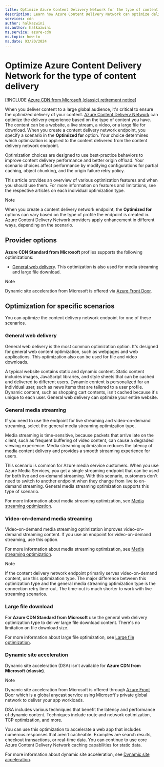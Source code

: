 ```yaml
---
title: Optimize Azure Content Delivery Network for the type of content delivery
description: Learn how Azure Content Delivery Network can optimize delivery based on type of content. Optimization best practices improve performance and origin offload.
services: cdn
author: halkazwini
ms.author: halkazwini
ms.service: azure-cdn
ms.topic: how-to
ms.date: 03/20/2024
---
```


# Optimize Azure Content Delivery Network for the type of content delivery

[!INCLUDE [Azure CDN from Microsoft (classic) retirement notice](../../includes/cdn-classic-retirement.md)]

When you deliver content to a large global audience, it's critical to ensure the optimized delivery of your content. [Azure Content Delivery Network](cdn-overview.md) can optimize the delivery experience based on the type of content you have. The content can be a website, a live stream, a video, or a large file for download. When you create a content delivery network endpoint, you specify a scenario in the **Optimized for** option. Your choice determines which optimization is applied to the content delivered from the content delivery network endpoint.

Optimization choices are designed to use best-practice behaviors to improve content delivery performance and better origin offload. Your scenario choices affect performance by modifying configurations for partial caching, object chunking, and the origin failure retry policy.

This article provides an overview of various optimization features and when you should use them. For more information on features and limitations, see the respective articles on each individual optimization type.

> [!NOTE]
> When you create a content delivery network endpoint, the **Optimized for** options can vary based on the type of profile the endpoint is created in. Azure Content Delivery Network providers apply enhancement in different ways, depending on the scenario.

## Provider options

**Azure CDN Standard from Microsoft** profiles supports the following optimizations:

- [General web delivery](#general-web-delivery). This optimization is also used for media streaming and large file download.

> [!NOTE]
> Dynamic site acceleration from Microsoft is offered via [Azure Front Door](../frontdoor/front-door-overview.md).

## Optimization for specific scenarios

You can optimize the content delivery network endpoint for one of these scenarios.

### General web delivery

General web delivery is the most common optimization option. It's designed for general web content optimization, such as webpages and web applications. This optimization also can be used for file and video downloads.

A typical website contains static and dynamic content. Static content includes images, JavaScript libraries, and style sheets that can be cached and delivered to different users. Dynamic content is personalized for an individual user, such as news items that are tailored to a user profile. Dynamic content, such as shopping cart contents, isn't cached because it's unique to each user. General web delivery can optimize your entire website.

### General media streaming

If you need to use the endpoint for live streaming and video-on-demand streaming, select the general media streaming optimization type.

Media streaming is time-sensitive, because packets that arrive late on the client, such as frequent buffering of video content, can cause a degraded viewing experience. Media streaming optimization reduces the latency of media content delivery and provides a smooth streaming experience for users.

This scenario is common for Azure media service customers. When you use Azure Media Services, you get a single streaming endpoint that can be used for both live and on-demand streaming. With this scenario, customers don't need to switch to another endpoint when they change from live to on-demand streaming. General media streaming optimization supports this type of scenario.

For more information about media streaming optimization, see [Media streaming optimization](cdn-media-streaming-optimization.md).

### Video-on-demand media streaming

Video-on-demand media streaming optimization improves video-on-demand streaming content. If you use an endpoint for video-on-demand streaming, use this option.

For more information about media streaming optimization, see [Media streaming optimization](cdn-media-streaming-optimization.md).

> [!NOTE]
> If the content delivery network endpoint primarily serves video-on-demand content, use this optimization type. The major difference between this optimization type and the general media streaming optimization type is the connection retry time-out. The time-out is much shorter to work with live streaming scenarios.
>

### Large file download

For **Azure CDN Standard from Microsoft** use the general web delivery optimization type to deliver large file download content. There's no limitation on file download size.

For more information about large file optimization, see [Large file optimization](cdn-large-file-optimization.md).

### Dynamic site acceleration

Dynamic site acceleration (DSA) isn't available for **Azure CDN from Microsoft (classic)**.

> [!NOTE]
> Dynamic site acceleration from Microsoft is offered through [Azure Front Door](../frontdoor/front-door-overview.md) which is a global [anycast](https://en.wikipedia.org/wiki/Anycast) service using Microsoft's private global network to deliver your app workloads.

DSA includes various techniques that benefit the latency and performance of dynamic content. Techniques include route and network optimization, TCP optimization, and more.

You can use this optimization to accelerate a web app that includes numerous responses that aren't cacheable. Examples are search results, checkout transactions, or real-time data. You can continue to use core Azure Content Delivery Network caching capabilities for static data.

For more information about dynamic site acceleration, see [Dynamic site acceleration](cdn-dynamic-site-acceleration.md).
